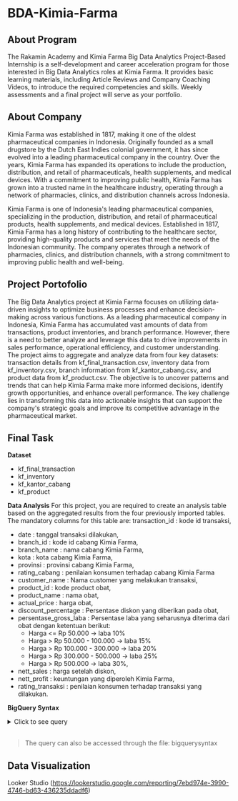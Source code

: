 # BDA-Kimia-Farma
## About Program
The Rakamin Academy and Kimia Farma Big Data Analytics Project-Based Internship is a self-development and career acceleration program for those interested in Big Data Analytics roles at Kimia Farma. It provides basic learning materials, including Article Reviews and Company Coaching Videos, to introduce the required competencies and skills. Weekly assessments and a final project will serve as your portfolio.

## About Company
Kimia Farma was established in 1817, making it one of the oldest pharmaceutical companies in Indonesia. Originally founded as a small drugstore by the Dutch East Indies colonial government, it has since evolved into a leading pharmaceutical company in the country. Over the years, Kimia Farma has expanded its operations to include the production, distribution, and retail of pharmaceuticals, health supplements, and medical devices. With a commitment to improving public health, Kimia Farma has grown into a trusted name in the healthcare industry, operating through a network of pharmacies, clinics, and distribution channels across Indonesia.

Kimia Farma is one of Indonesia's leading pharmaceutical companies, specializing in the production, distribution, and retail of pharmaceutical products, health supplements, and medical devices. Established in 1817, Kimia Farma has a long history of contributing to the healthcare sector, providing high-quality products and services that meet the needs of the Indonesian community. The company operates through a network of pharmacies, clinics, and distribution channels, with a strong commitment to improving public health and well-being.

## Project Portofolio
The Big Data Analytics project at Kimia Farma focuses on utilizing data-driven insights to optimize business processes and enhance decision-making across various functions. As a leading pharmaceutical company in Indonesia, Kimia Farma has accumulated vast amounts of data from transactions, product inventories, and branch performance. However, there is a need to better analyze and leverage this data to drive improvements in sales performance, operational efficiency, and customer understanding. The project aims to aggregate and analyze data from four key datasets: transaction details from kf_final_transaction.csv, inventory data from kf_inventory.csv, branch information from kf_kantor_cabang.csv, and product data from kf_product.csv. The objective is to uncover patterns and trends that can help Kimia Farma make more informed decisions, identify growth opportunities, and enhance overall performance. The key challenge lies in transforming this data into actionable insights that can support the company's strategic goals and improve its competitive advantage in the pharmaceutical market.

## Final Task

**Dataset**
- kf_final_transaction
- kf_inventory
- kf_kantor_cabang
- kf_product

**Data Analysis**
For this project, you are required to create an analysis table based on the aggregated results from the four previously imported tables. The mandatory columns for this table are:
transaction_id : kode id transaksi,
- date : tanggal transaksi dilakukan,
- branch_id : kode id cabang Kimia Farma,
- branch_name : nama cabang Kimia Farma,
- kota : kota cabang Kimia Farma,
- provinsi : provinsi cabang Kimia Farma,
- rating_cabang : penilaian konsumen terhadap cabang Kimia
Farma
- customer_name : Nama customer yang melakukan
transaksi,
- product_id : kode product obat,
- product_name : nama obat,
- actual_price : harga obat,
- discount_percentage : Persentase diskon yang diberikan
pada obat,
- persentase_gross_laba : Persentase laba yang seharusnya
diterima dari obat dengan ketentuan berikut:
  - Harga <= Rp 50.000 -> laba 10%
  - Harga > Rp 50.000 - 100.000 -> laba 15%
  - Harga > Rp 100.000 - 300.000 -> laba 20%
  - Harga > Rp 300.000 - 500.000 -> laba 25%
  - Harga > Rp 500.000 -> laba 30%,
- nett_sales : harga setelah diskon,
- nett_profit : keuntungan yang diperoleh Kimia Farma,
- rating_transaksi : penilaian konsumen terhadap transaksi
yang dilakukan.

**BigQuery Syntax**
<details>
  <summary> Click to see query </summary>
    <br>
    
```sql
BigQuery Syntax for Task Sales Performance Big Data Analytics Kimia Farma Business Year 2020-2023
CREATE TABLE `kimiafarma.kf_analysis` AS
SELECT
    t.transaction_id,
    t.date,
    t.branch_id,
    c.branch_name,
    c.city,
    c.province,
    t.rating AS rating_transaction,
    t.customer_name,
    t.product_id,
    p.product_name,
    t.price,
    t.discount_percentage,
    CASE 
        WHEN t.price <= 50000 THEN 0.1
        WHEN t.price > 50000 AND t.price <= 100000 THEN 0.15
        WHEN t.price > 100000 AND t.price <= 300000 THEN 0.2
        WHEN t.price > 300000 AND t.price <= 500000 THEN 0.25
        ELSE 0.3
    END AS gross_profit_percentage,
    (t.price * (1 - (t.discount_percentage / 100))) AS nett_sales,
    (t.price * (1 - (t.discount_percentage / 100)) * 
    CASE 
        WHEN t.price <= 50000 THEN 0.1
        WHEN t.price > 50000 AND t.price <= 100000 THEN 0.15
        WHEN t.price > 100000 AND t.price <= 300000 THEN 0.2
        WHEN t.price > 300000 AND t.price <= 500000 THEN 0.25
        ELSE 0.3
    END) AS nett_profit,
    c.rating AS rating_branch
FROM `kimiafarma.kf_final_transaction` t
JOIN `kimiafarma.kf_kantor_cabang` c ON t.branch_id = c.branch_id
JOIN `kimiafarma.kf_product` p ON t.product_id = p.product_id;
SELECT
    COUNT(*) AS total_transactions,
    MIN(date) AS earliest_date,
    MAX(date) AS latest_date,
    AVG(price) AS average_price,
    AVG(discount_percentage) AS average_discount_percentage,
    AVG(gross_profit_percentage) AS average_gross_profit_percentage,
    SUM(nett_sales) AS total_net_sales,
    SUM(nett_profit) AS total_net_profit,
    AVG(rating_transaction) AS average_transaction_rating,
    AVG(rating_branch) AS average_branch_rating,
    branch_name,
    COUNT(DISTINCT customer_name) AS total_customers
FROM `kimiafarma.kf_analysis`
GROUP BY branch_name
ORDER BY total_net_sales DESC;
;
```
    
<br>
</details>
<br>

> The query can also be accessed through the file: bigquerysyntax

## Data Visualization
Looker Studio (https://lookerstudio.google.com/reporting/7ebd974e-3990-4746-bd63-436235ddadf6)




